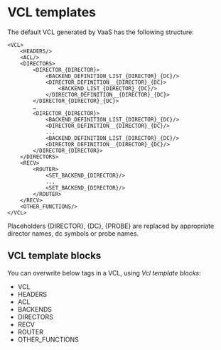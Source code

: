 VCL templates
=============
The default VCL generated by VaaS has the following structure:

    <VCL>
        <HEADERS/>
        <ACL/>
        <DIRECTORS>
            <DIRECTOR_{DIRECTOR}>
                <BACKEND_DEFINITION_LIST_{DIRECTOR}_{DC}/>
                <DIRECTOR_DEFINITION__{DIRECTOR}_{DC}>
                    <BACKEND_LIST_{DIRECTOR}_{DC}/>
                </DIRECTOR_DEFINITION__{DIRECTOR}_{DC}>
            </DIRECTOR_{DIRECTOR}_{DC}>
            …
            <DIRECTOR_{DIRECTOR}>
                <BACKEND_DEFINITION_LIST_{DIRECTOR}_{DC}/>
                <DIRECTOR_DEFINITION__{DIRECTOR}_{DC}/>
                ...
                <BACKEND_DEFINITION_LIST_{DIRECTOR}_{DC}/>
                <DIRECTOR_DEFINITION__{DIRECTOR}_{DC}/>
            </DIRECTOR_{DIRECTOR}>
        </DIRECTORS>
        <RECV>
            <ROUTER>
                <SET_BACKEND_{DIRECTOR}/>
                ...
                <SET_BACKEND_{DIRECTOR}/>
            </ROUTER>
        </RECV>
        <OTHER_FUNCTIONS/>
    </VCL>

Placeholders {DIRECTOR}, {DC}, {PROBE} are replaced by appropriate director names, dc symbols or probe names.

VCL template blocks
-------------------
You can overwrite below tags in a VCL, using *Vcl template blocks*:

* VCL
* HEADERS
* ACL
* BACKENDS
* DIRECTORS
* RECV
* ROUTER
* OTHER_FUNCTIONS
